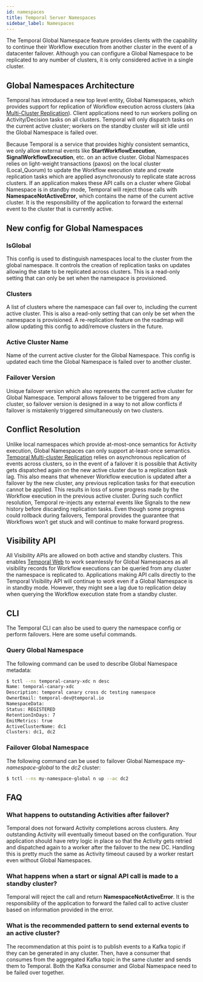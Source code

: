 ```yaml
---
id: namespaces
title: Temporal Server Namespaces
sidebar_label: Namespaces
---
```


The Temporal Global Namespace feature provides clients with the capability to continue their Workflow execution from another
cluster in the event of a datacenter failover. Although you can configure a Global Namespace to be replicated to any number of
clusters, it is only considered active in a single cluster.

## Global Namespaces Architecture

Temporal has introduced a new top level entity, Global Namespaces, which provides support for replication of Workflow
execution across clusters (aka [Multi-Cluster Replication](/docs/server/multi-cluster)). 
Client applications need to run workers polling on Activity/Decision tasks on all clusters.
Temporal will only dispatch tasks on the current active cluster; workers on the standby cluster will sit idle
until the Global Namespace is failed over.

Because Temporal is a service that provides highly consistent semantics, we only allow external events like
**StartWorkflowExecution**, **SignalWorkflowExecution**, etc. on an active cluster. Global Namespaces relies on light-weight
transactions (paxos) on the local cluster (Local_Quorum) to update the Workflow execution state and create replication
tasks which are applied asynchronously to replicate state across clusters. If an application makes these API calls on a
cluster where Global Namespace is in standby mode, Temporal will reject those calls with **NamespaceNotActiveError**, which
contains the name of the current active cluster. It is the responsibility of the application to forward the external
event to the cluster that is currently active.

## New config for Global Namespaces

### IsGlobal

This config is used to distinguish namespaces local to the cluster from the global namespace. It controls the creation of
replication tasks on updates allowing the state to be replicated across clusters. This is a read-only setting that can
only be set when the namespace is provisioned.

### Clusters

A list of clusters where the namespace can fail over to, including the current active cluster.
This is also a read-only setting that can only be set when the namespace is provisioned. A re-replication feature on the
roadmap will allow updating this config to add/remove clusters in the future.

### Active Cluster Name

Name of the current active cluster for the Global Namespace. This config is updated each time the Global Namespace is failed over to
another cluster.

### Failover Version

Unique failover version which also represents the current active cluster for Global Namespace. Temporal allows failover to
be triggered from any cluster, so failover version is designed in a way to not allow conflicts if failover is mistakenly
triggered simultaneously on two clusters.

## Conflict Resolution

Unlike local namespaces which provide at-most-once semantics for Activity execution, Global Namespaces can only support at-least-once
semantics. [Temporal Multi-cluster Replication](/docs/server/multi-cluster) relies on asynchronous replication of events across clusters, so in the event of a failover
it is possible that Activity gets dispatched again on the new active cluster due to a replication task lag. This also
means that whenever Workflow execution is updated after a failover by the new cluster, any previous replication tasks
for that execution cannot be applied. This results in loss of some progress made by the Workflow execution in the
previous active cluster. During such conflict resolution, Temporal re-injects any external events like Signals to the
new history before discarding replication tasks. Even though some progress could rollback during failovers, Temporal
provides the guarantee that Workflows won’t get stuck and will continue to make forward progress.

## Visibility API

All Visibility APIs are allowed on both active and standby clusters. This enables
[Temporal Web](https://github.com/temporalio/temporal-web) to work seamlessly for Global Namespaces as all visibility records for
Workflow executions can be queried from any cluster the namespace is replicated to. Applications making API calls directly
to the Temporal Visibility API will continue to work even if a Global Namespace is in standby mode. However, they might see
a lag due to replication delay when querying the Workflow execution state from a standby cluster.

## CLI

The Temporal CLI can also be used to query the namespace config or perform failovers. Here are some useful commands.

### Query Global Namespace

The following command can be used to describe Global Namespace metadata:

```bash
$ tctl --ns temporal-canary-xdc n desc
Name: temporal-canary-xdc
Description: temporal canary cross dc testing namespace
OwnerEmail: temporal-dev@temporal.io
NamespaceData:
Status: REGISTERED
RetentionInDays: 7
EmitMetrics: true
ActiveClusterName: dc1
Clusters: dc1, dc2
```

### Failover Global Namespace

The following command can be used to failover Global Namespace _my-namespace-global_ to the _dc2_ cluster:

```bash
$ tctl --ns my-namespace-global n up --ac dc2
```

## FAQ

### What happens to outstanding Activities after failover?

Temporal does not forward Activity completions across clusters. Any outstanding Activity will eventually timeout based
on the configuration. Your application should have retry logic in place so that the Activity gets retried and dispatched
again to a worker after the failover to the new DC. Handling this is pretty much the same as Activity timeout caused by
a worker restart even without Global Namespaces.

### What happens when a start or signal API call is made to a standby cluster?

Temporal will reject the call and return **NamespaceNotActiveError**. It is the responsibility of the application to forward
the failed call to active cluster based on information provided in the error.

### What is the recommended pattern to send external events to an active cluster?

The recommendation at this point is to publish events to a Kafka topic if they can be generated in any cluster.
Then, have a consumer that consumes from the aggregated Kafka topic in the same cluster and sends them to Temporal. Both the
Kafka consumer and Global Namespace need to be failed over together.
